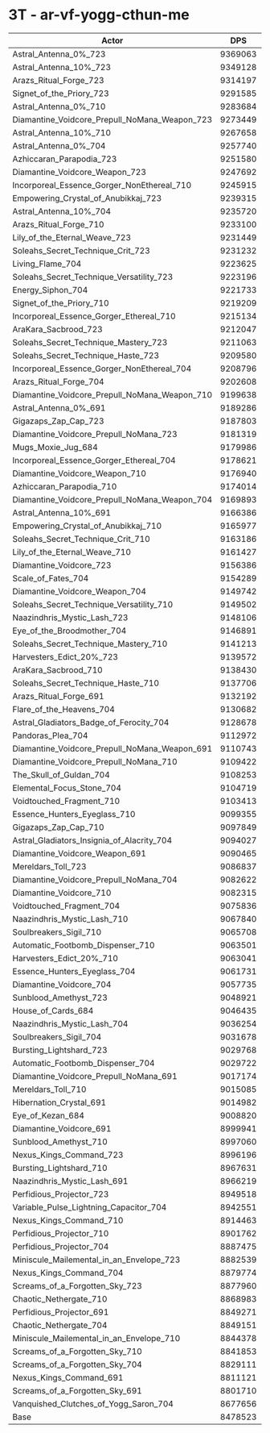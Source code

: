 # 3T - ar-vf-yogg-cthun-me
| Actor | DPS | Increase |
|---|:---:|:---:|
|Astral_Antenna_0%_723|9369063|10.50%|
|Astral_Antenna_10%_723|9349128|10.27%|
|Arazs_Ritual_Forge_723|9314197|9.86%|
|Signet_of_the_Priory_723|9291585|9.59%|
|Astral_Antenna_0%_710|9283684|9.50%|
|Diamantine_Voidcore_Prepull_NoMana_Weapon_723|9273449|9.38%|
|Astral_Antenna_10%_710|9267658|9.31%|
|Astral_Antenna_0%_704|9257740|9.19%|
|Azhiccaran_Parapodia_723|9251580|9.12%|
|Diamantine_Voidcore_Weapon_723|9247692|9.07%|
|Incorporeal_Essence_Gorger_NonEthereal_710|9245915|9.05%|
|Empowering_Crystal_of_Anubikkaj_723|9239315|8.97%|
|Astral_Antenna_10%_704|9235720|8.93%|
|Arazs_Ritual_Forge_710|9233100|8.90%|
|Lily_of_the_Eternal_Weave_723|9231449|8.88%|
|Soleahs_Secret_Technique_Crit_723|9231232|8.88%|
|Living_Flame_704|9223625|8.79%|
|Soleahs_Secret_Technique_Versatility_723|9223196|8.78%|
|Energy_Siphon_704|9221733|8.77%|
|Signet_of_the_Priory_710|9219209|8.74%|
|Incorporeal_Essence_Gorger_Ethereal_710|9215134|8.69%|
|AraKara_Sacbrood_723|9212047|8.65%|
|Soleahs_Secret_Technique_Mastery_723|9211063|8.64%|
|Soleahs_Secret_Technique_Haste_723|9209580|8.62%|
|Incorporeal_Essence_Gorger_NonEthereal_704|9208796|8.61%|
|Arazs_Ritual_Forge_704|9202608|8.54%|
|Diamantine_Voidcore_Prepull_NoMana_Weapon_710|9199638|8.51%|
|Astral_Antenna_0%_691|9189286|8.38%|
|Gigazaps_Zap_Cap_723|9187803|8.37%|
|Diamantine_Voidcore_Prepull_NoMana_723|9181319|8.29%|
|Mugs_Moxie_Jug_684|9179986|8.27%|
|Incorporeal_Essence_Gorger_Ethereal_704|9178621|8.26%|
|Diamantine_Voidcore_Weapon_710|9176940|8.24%|
|Azhiccaran_Parapodia_710|9174014|8.20%|
|Diamantine_Voidcore_Prepull_NoMana_Weapon_704|9169893|8.15%|
|Astral_Antenna_10%_691|9166386|8.11%|
|Empowering_Crystal_of_Anubikkaj_710|9165977|8.11%|
|Soleahs_Secret_Technique_Crit_710|9163186|8.08%|
|Lily_of_the_Eternal_Weave_710|9161427|8.05%|
|Diamantine_Voidcore_723|9156386|8.00%|
|Scale_of_Fates_704|9154289|7.97%|
|Diamantine_Voidcore_Weapon_704|9149742|7.92%|
|Soleahs_Secret_Technique_Versatility_710|9149502|7.91%|
|Naazindhris_Mystic_Lash_723|9148106|7.90%|
|Eye_of_the_Broodmother_704|9146891|7.88%|
|Soleahs_Secret_Technique_Mastery_710|9141213|7.82%|
|Harvesters_Edict_20%_723|9139572|7.80%|
|AraKara_Sacbrood_710|9138430|7.78%|
|Soleahs_Secret_Technique_Haste_710|9137706|7.77%|
|Arazs_Ritual_Forge_691|9132192|7.71%|
|Flare_of_the_Heavens_704|9130682|7.69%|
|Astral_Gladiators_Badge_of_Ferocity_704|9128678|7.67%|
|Pandoras_Plea_704|9112972|7.48%|
|Diamantine_Voidcore_Prepull_NoMana_Weapon_691|9110743|7.46%|
|Diamantine_Voidcore_Prepull_NoMana_710|9109422|7.44%|
|The_Skull_of_Guldan_704|9108253|7.43%|
|Elemental_Focus_Stone_704|9104719|7.39%|
|Voidtouched_Fragment_710|9103413|7.37%|
|Essence_Hunters_Eyeglass_710|9099355|7.32%|
|Gigazaps_Zap_Cap_710|9097849|7.30%|
|Astral_Gladiators_Insignia_of_Alacrity_704|9094027|7.26%|
|Diamantine_Voidcore_Weapon_691|9090465|7.22%|
|Mereldars_Toll_723|9086837|7.17%|
|Diamantine_Voidcore_Prepull_NoMana_704|9082622|7.13%|
|Diamantine_Voidcore_710|9082315|7.12%|
|Voidtouched_Fragment_704|9075836|7.05%|
|Naazindhris_Mystic_Lash_710|9067840|6.95%|
|Soulbreakers_Sigil_710|9065708|6.93%|
|Automatic_Footbomb_Dispenser_710|9063501|6.90%|
|Harvesters_Edict_20%_710|9063041|6.89%|
|Essence_Hunters_Eyeglass_704|9061731|6.88%|
|Diamantine_Voidcore_704|9057735|6.83%|
|Sunblood_Amethyst_723|9048921|6.73%|
|House_of_Cards_684|9046435|6.70%|
|Naazindhris_Mystic_Lash_704|9036254|6.58%|
|Soulbreakers_Sigil_704|9031678|6.52%|
|Bursting_Lightshard_723|9029768|6.50%|
|Automatic_Footbomb_Dispenser_704|9029722|6.50%|
|Diamantine_Voidcore_Prepull_NoMana_691|9017174|6.35%|
|Mereldars_Toll_710|9015085|6.33%|
|Hibernation_Crystal_691|9014982|6.33%|
|Eye_of_Kezan_684|9008820|6.25%|
|Diamantine_Voidcore_691|8999941|6.15%|
|Sunblood_Amethyst_710|8997060|6.12%|
|Nexus_Kings_Command_723|8996196|6.11%|
|Bursting_Lightshard_710|8967631|5.77%|
|Naazindhris_Mystic_Lash_691|8966219|5.75%|
|Perfidious_Projector_723|8949518|5.56%|
|Variable_Pulse_Lightning_Capacitor_704|8942551|5.47%|
|Nexus_Kings_Command_710|8914463|5.14%|
|Perfidious_Projector_710|8901762|4.99%|
|Perfidious_Projector_704|8887475|4.82%|
|Miniscule_Mailemental_in_an_Envelope_723|8882539|4.77%|
|Nexus_Kings_Command_704|8879774|4.73%|
|Screams_of_a_Forgotten_Sky_723|8877960|4.71%|
|Chaotic_Nethergate_710|8868983|4.61%|
|Perfidious_Projector_691|8849271|4.37%|
|Chaotic_Nethergate_704|8849151|4.37%|
|Miniscule_Mailemental_in_an_Envelope_710|8844378|4.32%|
|Screams_of_a_Forgotten_Sky_710|8841853|4.29%|
|Screams_of_a_Forgotten_Sky_704|8829111|4.14%|
|Nexus_Kings_Command_691|8811121|3.92%|
|Screams_of_a_Forgotten_Sky_691|8801710|3.81%|
|Vanquished_Clutches_of_Yogg_Saron_704|8677656|2.35%|
|Base|8478523|0.00%|
